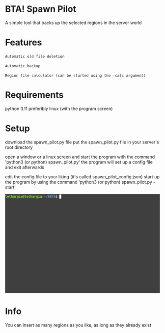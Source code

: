 # BTA! Spawn Pilot
A simple tool that backs up the selected regions in the server world

# Features
`Automatic old file deletion`

`Automatic backup`

`Region file calculator (can be started using the -calc argument)`


# Requirements
python 3.11
preferibly linux (with the program screen)

# Setup
download the spawn_pilot.py file
put the spawn_pilot.py file in your server's root directory

open a window or a linux screen and start the program with the command 'python3 (or python) spawn_pilot.py'
  the program will set up a config file and exit afterwards
  
edit the config file to your liking (it's called spawn_pilot_config.json)
start up the program by using the command 'python3 (or python) spawn_pilot.py -start'

![Tutorial GIF](https://github.com/legitbox/BTASpawnPilot/blob/main/tutorial.gif?raw=true)

# Info
You can insert as many regions as you like, as long as they already exist
